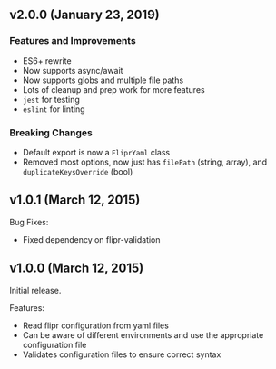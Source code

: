 ## v2.0.0 (January 23, 2019)

### Features and Improvements

- ES6+ rewrite
- Now supports async/await
- Now supports globs and multiple file paths
- Lots of cleanup and prep work for more features
- `jest` for testing
- `eslint` for linting

### Breaking Changes

- Default export is now a `FliprYaml` class
- Removed most options, now just has `filePath` (string, array), and `duplicateKeysOverride` (bool)

## v1.0.1 (March 12, 2015)

Bug Fixes:

  - Fixed dependency on flipr-validation

## v1.0.0 (March 12, 2015)

Initial release.

Features:

  - Read flipr configuration from yaml files
  - Can be aware of different environments and use the appropriate configuration file
  - Validates configuration files to ensure correct syntax
